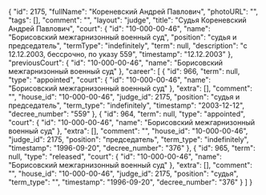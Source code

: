 {
    "id": 2175,
    "fullName": "Кореневский Андрей Павлович",
    "photoURL": "",
    "tags": [],
    "comment": "",
    "layout": "judge",
    "title": "Судья Кореневский Андрей Павлович",
    "court": {
        "id": "10-000-00-46",
        "name": "Борисовский межгарнизонный военный суд",
        "position": "судья и председатель",
        "termType": "indefinitely",
        "term": null,
        "description": "c 12.12.2003, бессрочно, по указу 559",
        "timestamp": "12.12.2003"
    },
    "previousCourt": {
        "id": "10-000-00-46",
        "name": "Борисовский межгарнизонный военный суд"
    },
    "career": [
        {
            "id": 966,
            "term": null,
            "type": "appointed",
            "court": {
                "id": "10-000-00-46",
                "name": "Борисовский межгарнизонный военный суд"
            },
            "extra": [],
            "comment": "",
            "house_id": "10-000-00-46",
            "judge_id": 2175,
            "position": "судья и председатель",
            "term_type": "indefinitely",
            "timestamp": "2003-12-12",
            "decree_number": "559"
        },
        {
            "id": 964,
            "term": null,
            "type": "appointed",
            "court": {
                "id": "10-000-00-46",
                "name": "Борисовский межгарнизонный военный суд"
            },
            "extra": [],
            "comment": "",
            "house_id": "10-000-00-46",
            "judge_id": 2175,
            "position": "председатель",
            "term_type": "indefinitely",
            "timestamp": "1996-09-20",
            "decree_number": "376"
        },
        {
            "id": 965,
            "term": null,
            "type": "released",
            "court": {
                "id": "10-000-00-46",
                "name": "Борисовский межгарнизонный военный суд"
            },
            "extra": [],
            "comment": "",
            "house_id": "10-000-00-46",
            "judge_id": 2175,
            "position": "судья",
            "term_type": "",
            "timestamp": "1996-09-20",
            "decree_number": "376"
        }
    ]
}
